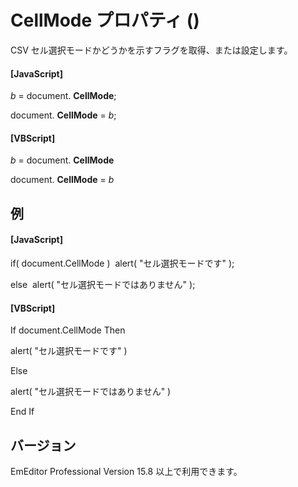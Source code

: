 # CellMode プロパティ ()

CSV セル選択モードかどうかを示すフラグを取得、または設定します。

#### \[JavaScript\]

_b_ = document. **CellMode**;

document. **CellMode** = _b_;

#### \[VBScript\]

_b_ = document. **CellMode**

document. **CellMode** = _b_

## 例

#### \[JavaScript\]

if( document.CellMode )  alert( "セル選択モードです" );

else  alert( "セル選択モードではありません" );

#### \[VBScript\]

If document.CellMode Then

alert( "セル選択モードです" )

Else

alert( "セル選択モードではありません" )

End If

## バージョン

EmEditor Professional Version 15.8 以上で利用できます。
